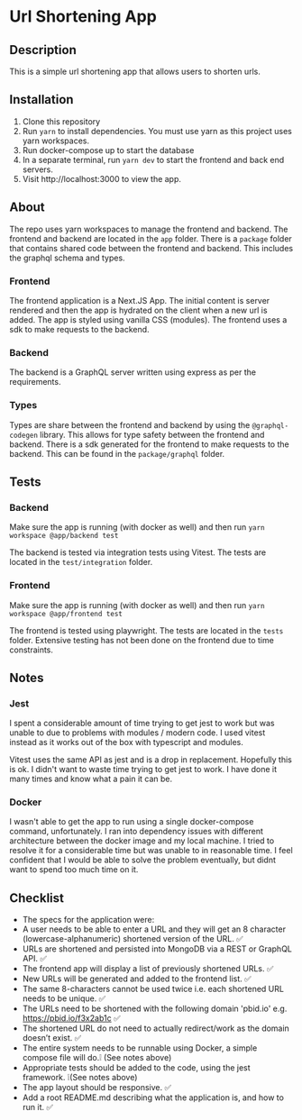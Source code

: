 # Url Shortening App

## Description

This is a simple url shortening app that allows users to shorten urls.

## Installation

1. Clone this repository
2. Run `yarn` to install dependencies. You must use yarn as this project uses yarn workspaces.
3. Run docker-compose up to start the database
4. In a separate terminal, run `yarn dev` to start the frontend and back end servers.
5. Visit http://localhost:3000 to view the app.

## About

The repo uses yarn workspaces to manage the frontend and backend. The frontend and backend are located in the `app` folder. There is a `package` folder that contains shared code between the frontend and backend. This includes the graphql schema and types.

### Frontend

The frontend application is a Next.JS App. The initial content is server rendered and then the app is hydrated on the client when a new url is added. The app is styled using vanilla CSS (modules). The frontend uses a sdk to make requests to the backend.

### Backend

The backend is a GraphQL server written using express as per the requirements.

### Types

Types are share between the frontend and backend by using the `@graphql-codegen` library. This allows for type safety between the frontend and backend. There is a sdk generated for the frontend to make requests to the backend. This can be found in the `package/graphql` folder.

## Tests

### Backend
Make sure the app is running (with docker as well) and then run
`yarn workspace @app/backend test`

The backend is tested via integration tests using Vitest. The tests are located in the `test/integration` folder.

### Frontend

Make sure the app is running (with docker as well) and then run
`yarn workspace @app/frontend test`

The frontend is tested using playwright. The tests are located in the `tests` folder. Extensive testing has not been done on the frontend due to time constraints.

## Notes

### Jest

I spent a considerable amount of time trying to get jest to work but was unable to due to problems with modules / modern code. I used vitest instead as it works out of the box with typescript and modules.

Vitest uses the same API as jest and is a drop in replacement. Hopefully this is ok. I didn't want to waste time trying to get jest to work. I have done it many times and know what a pain it can be.

### Docker

I wasn't able to get the app to run using a single docker-compose command, unfortunately. I ran into dependency issues with different architecture between the docker image and my local machine. I tried to resolve it for a considerable time but was unable to in reasonable time. I feel confident that I would be able to solve the problem eventually, but didnt want to spend too much time on it.

## Checklist
- The specs for the application were:
- A user needs to be able to enter a URL and they will get an 8 character (lowercase-alphanumeric) shortened version of the URL. ✅
- URLs are shortened and persisted into MongoDB via a REST or GraphQL API. ✅
- The frontend app will display a list of previously shortened URLs. ✅
- New URLs will be generated and added to the frontend list. ✅
- The same 8-characters cannot be used twice i.e. each shortened URL needs to be unique. ✅
- The URLs need to be shortened with the following domain 'pbid.io' e.g. https://pbid.io/f3x2ab1c ✅
- The shortened URL do not need to actually redirect/work as the domain doesn’t exist. ✅
- The entire system needs to be runnable using Docker, a simple compose file will do.❕ (See notes above)
- Appropriate tests should be added to the code, using the jest framework. ❕(See notes above)
- The app layout should be responsive. ✅
- Add a root README.md describing what the application is, and how to run it. ✅
